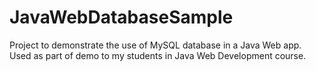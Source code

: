 # JavaWebDatabaseSample
Project to demonstrate the use of MySQL database in a Java Web app. Used as part of demo to my students in Java Web Development course.

